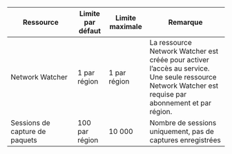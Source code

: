 | Ressource | Limite par défaut | Limite maximale | Remarque |
| --- | --- | --- | --- |
| Network Watcher | 1 par région  | 1 par région |  La ressource Network Watcher est créée pour activer l’accès au service. Une seule ressource Network Watcher est requise par abonnement et par région. |
| Sessions de capture de paquets |100 par région | 10 000 |Nombre de sessions uniquement, pas de captures enregistrées |
